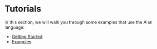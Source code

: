 # Tutorials

In this section, we will walk you through some examples that use the Alan language:

  - [Getting Started](./getting_started.md)
  - [Examples](./examples.md)

<!---
TODO proposal

In this section, we will go through a series of steps to go from zero a Web server deployed in AWS that handles restaurant orders and saves them.

  - Install Alan
  - Compile and run an Alan project
  - Define a RestaurantOrder custom data type
  - Write an HTTP server that receives RestaurantOrders
  - Safely handle an invalid RestaurantOrder request
  - Save a RestaurantOrder in @std/datastore
  - Deploy the RestaurantOrder HTTP server to AWS
--->

